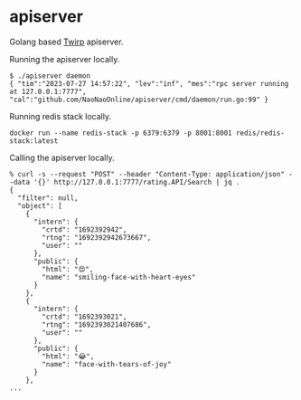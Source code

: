 # apiserver

Golang based [Twirp] apiserver.



Running the apiserver locally.

```
$ ./apiserver daemon
{ "tim":"2023-07-27 14:57:22", "lev":"inf", "mes":"rpc server running at 127.0.0.1:7777", "cal":"github.com/NaoNaoOnline/apiserver/cmd/daemon/run.go:99" }
```



Running redis stack locally.

```
docker run --name redis-stack -p 6379:6379 -p 8001:8001 redis/redis-stack:latest
```



Calling the apiserver locally.

```
% curl -s --request "POST" --header "Content-Type: application/json" --data '{}' http://127.0.0.1:7777/rating.API/Search | jq .
{
  "filter": null,
  "object": [
    {
      "intern": {
        "crtd": "1692392942",
        "rtng": "1692392942673667",
        "user": ""
      },
      "public": {
        "html": "️😍",
        "name": "smiling-face-with-heart-eyes"
      }
    },
    {
      "intern": {
        "crtd": "1692393021",
        "rtng": "1692393021407686",
        "user": ""
      },
      "public": {
        "html": "😂",
        "name": "face-with-tears-of-joy"
      }
    },
...
```



[Twirp]: https://github.com/twitchtv/twirp
